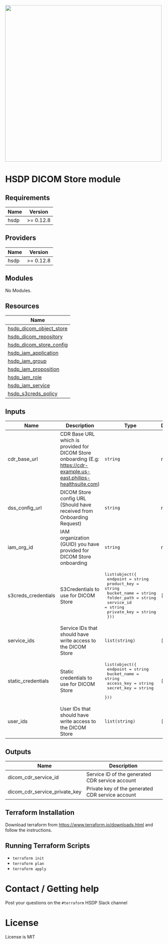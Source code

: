 <img src="https://cdn.rawgit.com/hashicorp/terraform-website/master/content/source/assets/images/logo-hashicorp.svg" width="500px">

# HSDP DICOM Store module

## Requirements

| Name | Version |
|------|---------|
| hsdp | >= 0.12.8 |

## Providers

| Name | Version |
|------|---------|
| hsdp | >= 0.12.8 |

## Modules

No Modules.

## Resources

| Name |
|------|
| [hsdp_dicom_object_store](https://registry.terraform.io/providers/philips-software/hsdp/0.12.8/docs/resources/dicom_object_store) |
| [hsdp_dicom_repository](https://registry.terraform.io/providers/philips-software/hsdp/0.12.8/docs/resources/dicom_repository) |
| [hsdp_dicom_store_config](https://registry.terraform.io/providers/philips-software/hsdp/0.12.8/docs/resources/dicom_store_config) |
| [hsdp_iam_application](https://registry.terraform.io/providers/philips-software/hsdp/0.12.8/docs/resources/iam_application) |
| [hsdp_iam_group](https://registry.terraform.io/providers/philips-software/hsdp/0.12.8/docs/resources/iam_group) |
| [hsdp_iam_proposition](https://registry.terraform.io/providers/philips-software/hsdp/0.12.8/docs/resources/iam_proposition) |
| [hsdp_iam_role](https://registry.terraform.io/providers/philips-software/hsdp/0.12.8/docs/resources/iam_role) |
| [hsdp_iam_service](https://registry.terraform.io/providers/philips-software/hsdp/0.12.8/docs/resources/iam_service) |
| [hsdp_s3creds_policy](https://registry.terraform.io/providers/philips-software/hsdp/0.12.8/docs/resources/s3creds_policy) |

## Inputs

| Name | Description | Type | Default | Required |
|------|-------------|------|---------|:--------:|
| cdr\_base\_url | CDR Base URL which is provided for DICOM Store onboarding (E.g: https://cdr-example.us-east.philips-healthsuite.com) | `string` | n/a | yes |
| dss\_config\_url | DICOM Store config URL (Should have received from Onboarding Request) | `string` | n/a | yes |
| iam\_org\_id | IAM organization (GUID) you have provided for DICOM Store onboarding | `string` | n/a | yes |
| s3creds\_credentials | S3Credentials to use for DICOM Store | <pre>list(object({<br>    endpoint    = string<br>    product_key = string<br>    bucket_name = string<br>    folder_path = string<br>    service_id  = string<br>    private_key = string<br>  }))</pre> | `[]` | no |
| service\_ids | Service IDs that should have write access to the DICOM Store | `list(string)` | `[]` | no |
| static\_credentials | Static credentials to use for DICOM Store | <pre>list(object({<br>    endpoint    = string<br>    bucket_name = string<br>    access_key  = string<br>    secret_key  = string<br>  }))</pre> | `[]` | no |
| user\_ids | User IDs that should have write access to the DICOM Store | `list(string)` | `[]` | no |

## Outputs

| Name | Description |
|------|-------------|
| dicom\_cdr\_service\_id | Service ID of the generated CDR service account |
| dicom\_cdr\_service\_private\_key | Private key of the generated CDR service account |

## Terraform Installation
Download terraform from https://www.terraform.io/downloads.html and follow the instructions.

## Running Terraform Scripts
* `terraform init`
* `terraform plan`
* `terraform apply`

# Contact / Getting help

Post your questions on the `#terraform` HSDP Slack channel

# License

License is MIT
